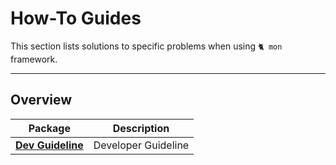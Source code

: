 # How-To Guides

This section lists solutions to specific problems when using `🐈 mon` framework.

---

## Overview

| Package                               | Description         |
|---------------------------------------|---------------------|
| __[Dev Guideline](dev-guideline.md)__ | Developer Guideline |

